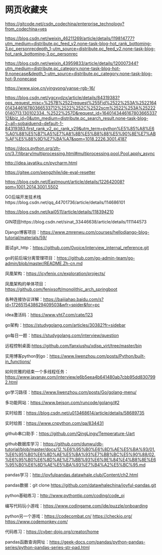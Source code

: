 # 网页收藏夹

https://gitcode.net/csdn_codechina/enterprise_technology?from_codechina=yes

https://blog.csdn.net/weixin_46211269/article/details/119814777?utm_medium=distribute.pc_feed_v2.none-task-blog-hot_rank_bottoming-3.pc_personrecdepth_1-utm_source=distribute.pc_feed_v2.none-task-blog-hot_rank_bottoming-3.pc_personrec

https://blog.csdn.net/weixin_43959833/article/details/120007344?utm_medium=distribute.pc_category.none-task-blog-hot-9.nonecase&depth_1-utm_source=distribute.pc_category.none-task-blog-hot-9.nonecase

https://www.sioe.cn/yingyong/yanse-rgb-16/

https://blog.csdn.net/ygcxydzx/article/details/84319383?ops_request_misc=%257B%2522request%255Fid%2522%253A%2522164014344616780366533712%2522%252C%2522scm%2522%253A%252220140713.130102334..%2522%257D&request_id=164014344616780366533712&biz_id=0&utm_medium=distribute.pc_search_result.none-task-blog-2~all~sobaiduend~default-1-84319383.first_rank_v2_pc_rank_v29&utm_term=python%E5%85%A8%E6%A0%88%E5%B7%A5%E7%A8%8B%E5%B8%88%E5%90%8E%E7%AB%AF%E5%88%9D%E7%BA%A7&spm=1018.2226.3001.4187

https://docs.python.org/zh-cn/3.7/library/multiprocessing.html#multiprocessing.pool.Pool.apply_async

http://idea.javatiku.cn/pycharm.html

https://gitee.com/pengzhile/ide-eval-resetter

https://blog.csdn.net/Eastmount/article/details/122642008?spm=1001.2014.3001.5502

GO后端开发技术栈https://blog.csdn.net/qq_44701736/article/details/114686101

https://blog.csdn.net/kai0511/article/details/118394210

GIN项目https://blog.csdn.net/sinat_33446638/article/details/111144573

Django博客项目：https://www.zmrenwu.com/courses/hellodjango-blog-tutorial/materials/59/

面试git_http：https://github.com/0voice/interview_internal_reference.git

go的前后端分离管理项目：https://github.com/go-admin-team/go-admin/blob/master/README.Zh-cn.md

凤凰架构：https://icyfenix.cn/exploration/projects/

凤凰架构的单体项目：https://github.com/fenixsoft/monolithic_arch_springboot

各种连接协议详解：https://baijiahao.baidu.com/s?id=1726515438629409503&wfr=spider&for=pc

idea激活码：https://www.yht7.com/cate/123

go架构：https://studygolang.com/articles/30382?fr=sidebar

go每日一题：https://studygolang.com/interview/question

远程控制桌面:https://github.com/fanxiushu/xdisp_virt/tree/master/bin

实用博客python到go：https://www.liwenzhou.com/posts/Python/built-in_functions/

如何优雅的结束一个多线程任务：https://www.javanav.com/interview/e6b5eea4b641480ab7cbb95dd8307992.html

go学习路径：https://www.liwenzhou.com/posts/Go/golang-menu/

多功能网站：https://www.bejson.com/runcode/golang/#2

实时绘图：https://blog.csdn.net/u013468614/article/details/58689735

实时绘图：https://www.cnpython.com/qa/834431

github串口助手：https://github.com/QingLingv/Temperature-Uart

github数据库学习：https://github.com/dunwu/db-tutorial/blob/master/docs/12.%E6%95%B0%E6%8D%AE%E5%BA%93/01.%E6%95%B0%E6%8D%AE%E5%BA%93%E7%BB%BC%E5%90%88/02.%E6%95%B0%E6%8D%AE%E7%BB%93%E6%9E%84%E4%B8%8E%E6%95%B0%E6%8D%AE%E5%BA%93%E7%B4%A2%E5%BC%95.md

pandas学习：http://joyfulpandas.datawhale.club/Content/ch2.html

pandas数据：git clone https://github.com/datawhalechina/joyful-pandas.git

python基础练习：http://www.pythontip.com/coding/code_oj

编写代码玩小游戏：https://www.codingame.com/ide/puzzle/onboarding

python另一个游戏：https://codecombat.cn/	https://checkio.org/		https://www.codemonkey.com/

代码练习：https://cyber-dojo.org/creator/home

pandas函数查询网址：https://geek-docs.com/pandas/python-pandas-series/python-pandas-series-str-pad.html
